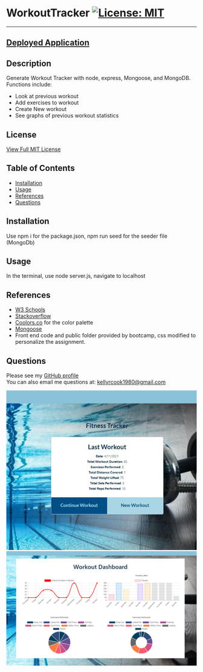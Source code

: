 # WorkoutTracker [![License: MIT](https://img.shields.io/badge/License-MIT-yellow.svg)](https://opensource.org/licenses/MIT) 
---
  [Deployed Application](https://krc-workout-tracker.herokuapp.com/)
---  
  ## Description
   Generate Workout Tracker with node, express, Mongoose, and MongoDB. Functions include:
   - Look at previous workout
   - Add exercises to workout
   - Create New workout
   - See graphs of previous workout statistics
 
  ## License
   [View Full MIT License](https://opensource.org/licenses/MIT)

  ## Table of Contents

  * [Installation](#installation)
  * [Usage](#usage)
  * [References](#references)
  * [Questions](#questions)


  ## Installation
   Use npm i for the package.json, npm run seed for the seeder file (MongoDb)
   
  ## Usage

   In the terminal, use node server.js, navigate to localhost

  ## References
  - [W3 Schools](https://www.w3schools.com/)
  - [Stackoverflow](https://stackoverflow.com/) 
  - [Coolors.co](https://coolors.co) for the color palette
  - [Mongoose](https://mongoosejs.com/) 
  - Front end code and public folder provided by bootcamp, css modified to personalize the assignment.

  ## Questions
   Please see my [GitHub profile](https://github.com/krcook1980)  
   You can also email me questions at: kellyrcook1980@gmail.com

  
  <img src="https://github.com/krcook1980/WorkoutTracker/blob/main/public/assets/index.JPG">  
  <img src="https://github.com/krcook1980/WorkoutTracker/blob/main/public/assets/stats.JPG">
